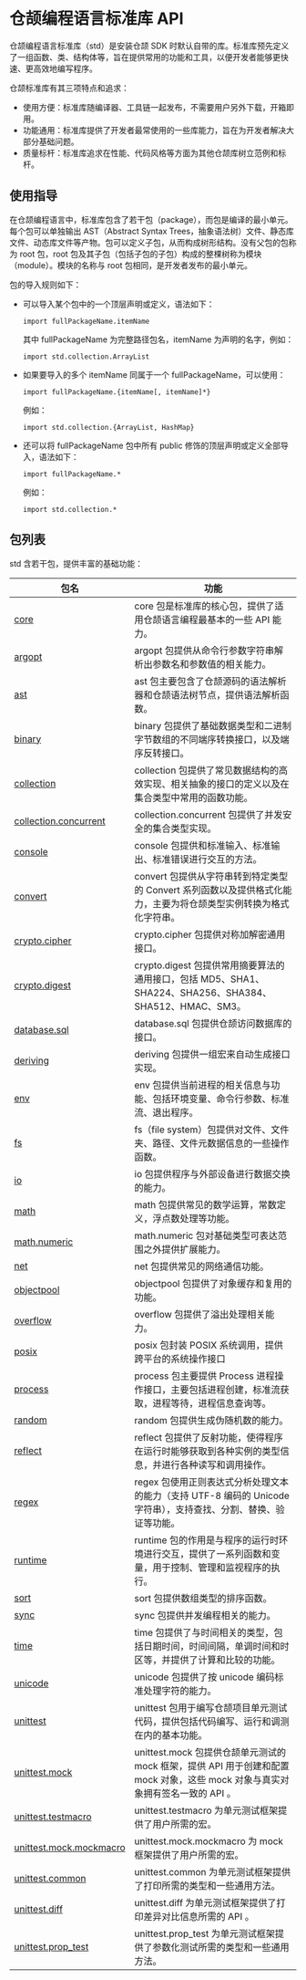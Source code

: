 # 仓颉编程语言标准库 API

仓颉编程语言标准库（std）是安装仓颉 SDK 时默认自带的库。标准库预先定义了一组函数、类、结构体等，旨在提供常用的功能和工具，以便开发者能够更快速、更高效地编写程序。

仓颉标准库有其三项特点和追求：

- 使用方便：标准库随编译器、工具链一起发布，不需要用户另外下载，开箱即用。
- 功能通用：标准库提供了开发者最常使用的一些库能力，旨在为开发者解决大部分基础问题。
- 质量标杆：标准库追求在性能、代码风格等方面为其他仓颉库树立范例和标杆。

## 使用指导

在仓颉编程语言中，标准库包含了若干包（package），而包是编译的最小单元。每个包可以单独输出 AST（Abstract Syntax Trees，抽象语法树）文件、静态库文件、动态库文件等产物。包可以定义子包，从而构成树形结构。没有父包的包称为 root 包，root 包及其子包（包括子包的子包）构成的整棵树称为模块（module）。模块的名称与 root 包相同，是开发者发布的最小单元。

包的导入规则如下：

- 可以导入某个包中的一个顶层声明或定义，语法如下：

    ```cangjie
    import fullPackageName.itemName
    ```

    其中 fullPackageName 为完整路径包名，itemName 为声明的名字，例如：

    ```cangjie
    import std.collection.ArrayList
    ```

- 如果要导入的多个 itemName 同属于一个 fullPackageName，可以使用：

    ```cangjie
    import fullPackageName.{itemName[, itemName]*}
    ```

    例如：

    ```cangjie
    import std.collection.{ArrayList, HashMap}
    ```

- 还可以将 fullPackageName 包中所有 public 修饰的顶层声明或定义全部导入，语法如下：

    ```cangjie
    import fullPackageName.*
    ```

    例如：

    ```cangjie
    import std.collection.*
    ```

## 包列表

std 含若干包，提供丰富的基础功能：

|                              包名                              |    功能    |
| -------------------------------------------------------------- | --------- |
| [core](./core/core_package_overview.md)                        | core 包是标准库的核心包，提供了适用仓颉语言编程最基本的一些 API 能力。 |
| [argopt](./argopt/argopt_package_overview.md)                        | argopt 包提供从命令行参数字符串解析出参数名和参数值的相关能力。 |
| [ast](./ast/ast_package_overview.md)                        | ast 包主要包含了仓颉源码的语法解析器和仓颉语法树节点，提供语法解析函数。 |
| [binary](./binary/binary_package_overview.md)                        | binary 包提供了基础数据类型和二进制字节数组的不同端序转换接口，以及端序反转接口。 |
| [collection](./collection/collection_package_overview.md)                        | collection 包提供了常见数据结构的高效实现、相关抽象的接口的定义以及在集合类型中常用的函数功能。 |
| [collection.concurrent](./collection_concurrent/collection_concurrent_package_overview.md)                        | collection.concurrent 包提供了并发安全的集合类型实现。 |
| [console](./console/console_package_overview.md)                        | console 包提供和标准输入、标准输出、标准错误进行交互的方法。 |
| [convert](./convert/convert_package_overview.md)                        | convert 包提供从字符串转到特定类型的 Convert 系列函数以及提供格式化能力，主要为将仓颉类型实例转换为格式化字符串。 |
| [crypto.cipher](./crypto/cipher/cipher_package_overview.md)                        | crypto.cipher 包提供对称加解密通用接口。 |
| [crypto.digest](./crypto/digest/digest_package_overview.md)                        | crypto.digest 包提供常用摘要算法的通用接口，包括 MD5、SHA1、SHA224、SHA256、SHA384、SHA512、HMAC、SM3。 |
| [database.sql](./database_sql/database_sql_package_overview.md)                        | database.sql 包提供仓颉访问数据库的接口。 |
| [deriving](./deriving/deriving_package_overview.md)                        | deriving 包提供一组宏来自动生成接口实现。 |
| [env](./env/env_package_overview.md)                        | env 包提供当前进程的相关信息与功能、包括环境变量、命令行参数、标准流、退出程序。 |
| [fs](./fs/fs_package_overview.md)                        | fs（file system）包提供对文件、文件夹、路径、文件元数据信息的一些操作函数。 |
| [io](./io/io_package_overview.md)                        | io 包提供程序与外部设备进行数据交换的能力。 |
| [math](./math/math_package_overview.md)                        | math 包提供常见的数学运算，常数定义，浮点数处理等功能。 |
| [math.numeric](./math_numeric/math_numeric_package_overview.md)                        | math.numeric 包对基础类型可表达范围之外提供扩展能力。 |
| [net](./net/net_package_overview.md)                        | net 包提供常见的网络通信功能。 |
| [objectpool](./objectpool/objectpool_package_overview.md)                        | objectpool 包提供了对象缓存和复用的功能。 |
| [overflow](./overflow/overflow_package_overview.md)                        | overflow 包提供了溢出处理相关能力。 |
| [posix](./posix/posix_package_overview.md)                        | posix 包封装 POSIX 系统调用，提供跨平台的系统操作接口 |
| [process](./process/process_package_overview.md)                        | process 包主要提供 Process 进程操作接口，主要包括进程创建，标准流获取，进程等待，进程信息查询等。 |
| [random](./random/random_package_overview.md)                        | random 包提供生成伪随机数的能力。 |
| [reflect](./reflect/reflect_package_overview.md)                        | reflect 包提供了反射功能，使得程序在运行时能够获取到各种实例的类型信息，并进行各种读写和调用操作。 |
| [regex](./regex/regex_package_overview.md)                        | regex 包使用正则表达式分析处理文本的能力（支持 UTF-8 编码的 Unicode 字符串），支持查找、分割、替换、验证等功能。 |
| [runtime](./runtime/runtime_package_overview.md)                        | runtime 包的作用是与程序的运行时环境进行交互，提供了一系列函数和变量，用于控制、管理和监视程序的执行。 |
| [sort](./sort/sort_package_overview.md)                        | sort 包提供数组类型的排序函数。 |
| [sync](./sync/sync_package_overview.md)                        | sync 包提供并发编程相关的能力。 |
| [time](./time/time_package_overview.md)                        | time 包提供了与时间相关的类型，包括日期时间，时间间隔，单调时间和时区等，并提供了计算和比较的功能。 |
| [unicode](./unicode/unicode_package_overview.md)                        | unicode 包提供了按 unicode 编码标准处理字符的能力。 |
| [unittest](./unittest/unittest_package_overview.md)                        | unittest 包用于编写仓颉项目单元测试代码，提供包括代码编写、运行和调测在内的基本功能。 |
| [unittest.mock](./unittest_mock/unittest_mock_package_overview.md)                        |unittest.mock 包提供仓颉单元测试的 mock 框架，提供 API 用于创建和配置 mock 对象，这些 mock 对象与真实对象拥有签名一致的 API 。 |
| [unittest.testmacro](./unittest_testmacro/unittest_testmacro_package_overview.md)                        | unittest.testmacro 为单元测试框架提供了用户所需的宏。 |
| [unittest.mock.mockmacro](./unittest_mock_mockmacro/unittest_mock_mockmacro_package_overview.md)                        | unittest.mock.mockmacro 为 mock 框架提供了用户所需的宏。 |
| [unittest.common](./unittest_common/unittest_common_package_overview.md)                        | unittest.common 为单元测试框架提供了打印所需的类型和一些通用方法。 |
| [unittest.diff](./unittest_diff/unittest_diff_package_overview.md)                        | unittest.diff 为单元测试框架提供了打印差异对比信息所需的 API 。 |
| [unittest.prop_test](./unittest_prop_test/unittest_prop_test_package_overview.md)                        | unittest.prop_test 为单元测试框架提供了参数化测试所需的类型和一些通用方法。 |

